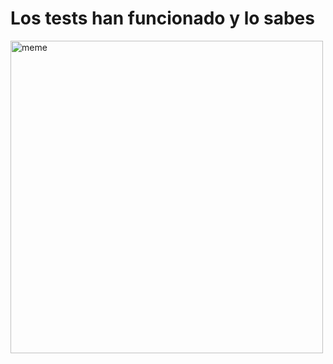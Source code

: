 <h1>Los tests han funcionado y lo sabes</h1> <img src="https://i.redd.it/xl1dc014jlea1.jpg" alt="meme" width="500" height="500"></img>
